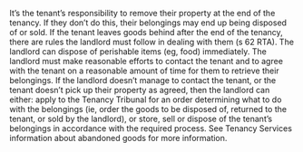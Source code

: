 It’s the tenant’s responsibility to remove their property at the end of the tenancy. If they don’t do this, their belongings may end up being disposed of or sold.
If the tenant leaves goods behind after the end of the tenancy, there are rules the landlord must follow in dealing with them (s 62 RTA).
The landlord can dispose of perishable items (eg, food) immediately.
The landlord must make reasonable efforts to contact the tenant and to agree with the tenant on a reasonable amount of time for them to retrieve their belongings.
If the landlord doesn’t manage to contact the tenant, or the tenant doesn’t pick up their property as agreed, then the landlord can either: apply to the Tenancy Tribunal for an order determining what to do with the belongings (ie, order the goods to be disposed of, returned to the tenant, or sold by the landlord), or store, sell or dispose of the tenant’s belongings in accordance with the required process. See Tenancy Services information about abandoned goods for more information.

